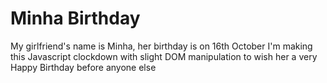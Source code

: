 # Minha Birthday
My girlfriend's name is Minha, her birthday is on 16th October I'm making this Javascript clockdown with slight DOM manipulation to wish her a very Happy Birthday before anyone else
